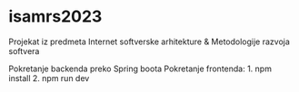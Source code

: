 # isamrs2023
Projekat iz predmeta Internet softverske arhitekture &amp; Metodologije razvoja softvera

Pokretanje backenda preko Spring boota
Pokretanje frontenda: 1. npm install
                      2. npm run dev
